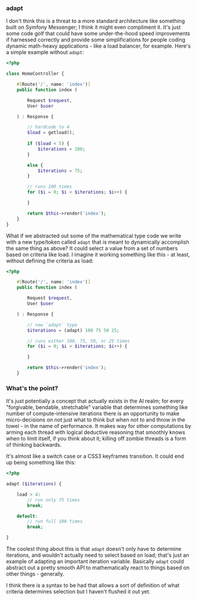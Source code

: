 ### adapt
I don't think this is a threat to a more standard architecture like something built on Symfony Messenger; I think it might even compliment it. It's just some code golf that could have some under-the-hood speed improvements if harnessed correctly and provide some simplifications for people coding dynamic math-heavy applications - like a load balancer, for example. Here's a simple example without `adapt`:

```php
<?php

class HomeController {

    #[Route('/', name: 'index')]
    public function index (

        Request $request,
        User $user

    ) : Response {

        // hardcode to 4
        $load = getload();
        
        if ($load < 5) {
            $iterations = 100;
        }

        else {
            $iterations = 75;
        }

        // runs 100 times
        for ($i = 0; $i < $iterations; $i++) {

        }

        return $this->render('index');
    }
}

```
What if we abstracted out some of the mathematical type code we write with a new type/token called `adapt` that is meant to dynamically accomplish the same thing as above? It could select a value from a set of numbers based on criteria like load. I imagine it working something like this - at least, without defining the criteria as load:
```php
<?php

    #[Route('/', name: 'index')]
    public function index (

        Request $request,
        User $user

    ) : Response {

        // new `adapt` type
        $iterations = (adapt) 100 75 50 25;

        // runs either 100, 75, 50, or 25 times
        for ($i = 0; $i < $iterations; $i++) {

        }

        return $this->render('index');
    }
```
### What's the point?
It's just potentially a concept that actually exists in the AI realm; for every "forgivable, bendable, stretchable" variable that determines something like number of compute-intensive iterations there is an opportunity to make micro-decisions on not just what to think but when *not to* and throw in the towel - in the name of performance. It makes way for other computations by arming each thread with logical deductive reasoning that smoothly knows when to limit itself, if you think about it; killing off zombie threads is a form of thinking backwards.

It's almost like a switch case or a CSS3 keyframes transition. It could end up being something like this:
```php
<?php

adapt ($iterations) {

    load > 4:
        // run only 75 times
        break;

    default:
        // run full 100 times
        break;

}
```
The coolest thing about this is that `adapt` doesn't only have to determine iterations, and wouldn't actually need to select based on load; that's just an example of adapting an important iteration variable. Basically `adapt` could abstract out a pretty smooth API to mathematically react to things based on other things - generally.

I think there is a syntax to be had that allows a sort of definition of what criteria determines selection but I haven't flushed it out yet.
